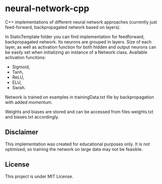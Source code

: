 # neural-network-cpp
C++ implementations of different neural network approaches (currently just feed-forward, backpropagated network based on layers).

In StaticTemplate folder you can find implementation for feedforward, backpropagated network.
Its neurons are grouped in layers. Size of each layer, as well as activation function for both hidden and output neurons can be easily set when initializing an instance of a Network class.
  Available activation funcitons:
  - Sigmoid,
  - Tanh,
  - ReLU,
  - ELU,
  - Swish.

Network is trained on examples in trainingData.txt file by backpropagation with added momentum.

Weights and biases are stored and can be accessed from files weights.txt and biases.txt accordingly.

## Disclaimer

This implementation was created for educational purposes only. It is not optimised, so training the network on large data may not be feasible.

## License

This project is under MIT License.
